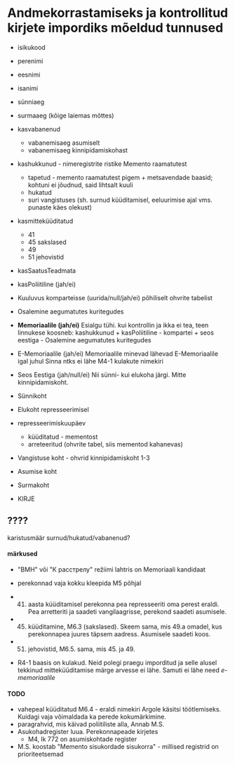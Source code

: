 # Andmekorrastamiseks ja kontrollitud kirjete impordiks mõeldud tunnused

- isikukood
- perenimi
- eesnimi
- isanimi
- sünniaeg
- surmaaeg (kõige laiemas mõttes)
- kasvabanenud
  - vabanemisaeg asumiselt
  - vabanemisaeg kinnipidamiskohast
- kashukkunud - nimeregistrite ristike Memento raamatutest
  - tapetud - memento raamatutest pigem + metsavendade baasid; kohtuni ei jõudnud, said lihtsalt kuuli
  - hukatud
  - suri vangistuses (sh. surnud küüditamisel, eeluurimise ajal vms. punaste käes olekust)
- kasmitteküüditatud
  - 41
  - 45 sakslased
  - 49
  - 51 jehovistid
- kasSaatusTeadmata
- kasPoliitiline (jah/ei)
- Kuuluvus komparteisse (uurida/null/jah/ei)
  põhiliselt ohvrite tabelist
- Osalemine aegumatutes kuritegudes

- **Memoriaalile (jah/ei)**
  Esialgu tühi. kui kontrollin ja ikka ei tea, teen linnukese
  koosneb: kashukkunud + kasPoliitiline - kompartei + seos eestiga - Osalemine aegumatutes kuritegudes
- E-Memoriaalile (jah/ei)
  Memoriaalile minevad lähevad E-Memoriaalile igal juhul
  Sinna ntks ei lähe M4-1 kulakute nimekiri

- Seos Eestiga (jah/null/ei)
  Nii sünni- kui elukoha järgi. Mitte kinnipidamiskoht.
- Sünnikoht
- Elukoht represseerimisel
- represseerimiskuupäev
  - küüditatud - mementost
  - arreteeritud (ohvrite tabel, siis mementod kahanevas)
- Vangistuse koht - ohvrid kinnipidamiskoht 1-3
- Asumise koht
- Surmakoht
- KIRJE


## ????
karistusmäär
surnud/hukatud/vabanenud?




#### märkused
* "ВМН" või "К расстрелу" režiimi lahtris on Memoriaali kandidaat

* perekonnad vaja kokku kleepida M5 põhjal
* 41. aasta küüditamisel perekonna pea represseeriti oma perest eraldi. Pea arretteriti ja saadeti vangilaagrisse, perekond saadeti asumisele.
* 45. küüditamine, M6.3 (sakslased). Skeem sama, mis 49.a omadel, kus perekonnapea juures täpsem aadress. Asumisele saadeti koos.
* 51. jehovistid, M6.5. sama, mis 45. ja 49.
* R4-1 baasis on kulakud. Neid polegi praegu imporditud ja selle alusel tekkinud mitteküüditamise märge arvesse ei lähe. Samuti ei lähe need *e-memoriaalile*

#### TODO
* vahepeal küüditatud M6.4 - eraldi nimekiri Argole käsitsi töötlemiseks. Kuidagi vaja võimaldada ka perede kokumärkimine.
* paragrahvid, mis käivad poliitiliste alla, Annab M.S.
* Asukohadregister luua. Perekonnapeade kirjetes
  - M4, lk 772 on asumiskohtade register
* M.S. koostab "Memento sisukordade sisukorra" - millised registrid on prioriteetsemad
